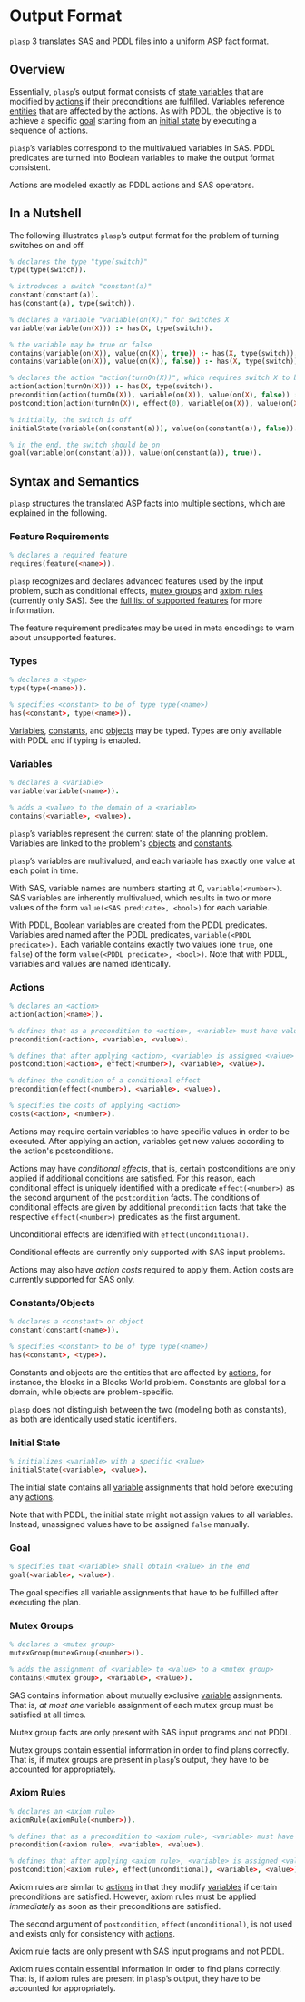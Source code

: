 # Output Format

`plasp` 3 translates SAS and PDDL files into a uniform ASP fact format.

## Overview

Essentially, `plasp`’s output format consists of [state variables](#variables) that are modified by [actions](#actions) if their preconditions are fulfilled.
Variables reference [entities](#constants-objects) that are affected by the actions.
As with PDDL, the objective is to achieve a specific [goal](#goal) starting from an [initial state](#initial-state) by executing a sequence of actions.

`plasp`’s variables correspond to the multivalued variables in SAS.
PDDL predicates are turned into Boolean variables to make the output format consistent.

Actions are modeled exactly as PDDL actions and SAS operators.

## In a Nutshell

The following illustrates `plasp`’s output format for the problem of turning switches on and off.

```prolog
% declares the type "type(switch)"
type(type(switch)).

% introduces a switch "constant(a)"
constant(constant(a)).
has(constant(a), type(switch)).

% declares a variable "variable(on(X))" for switches X
variable(variable(on(X))) :- has(X, type(switch)).

% the variable may be true or false
contains(variable(on(X)), value(on(X)), true)) :- has(X, type(switch)).
contains(variable(on(X)), value(on(X)), false)) :- has(X, type(switch)).

% declares the action "action(turnOn(X))", which requires switch X to be off and then turns it on
action(action(turnOn(X))) :- has(X, type(switch)).
precondition(action(turnOn(X)), variable(on(X)), value(on(X), false)) :- has(X, type(switch)).
postcondition(action(turnOn(X)), effect(0), variable(on(X)), value(on(X), true)) :- has(X, type(switch)).

% initially, the switch is off
initialState(variable(on(constant(a))), value(on(constant(a)), false)).

% in the end, the switch should be on
goal(variable(on(constant(a))), value(on(constant(a)), true)).
```

## Syntax and Semantics

`plasp` structures the translated ASP facts into multiple sections, which are explained in the following.

### Feature Requirements

```prolog
% declares a required feature
requires(feature(<name>)).
```

`plasp` recognizes and declares advanced features used by the input problem, such as conditional effects, [mutex groups](#mutex-groups) and [axiom rules](#axiom-rules) (currently only SAS).
See the [full list of supported features](feature-requirements.md) for more information.

The feature requirement predicates may be used in meta encodings to warn about unsupported features.

### Types

```prolog
% declares a <type>
type(type(<name>)).

% specifies <constant> to be of type type(<name>)
has(<constant>, type(<name>)).
```

[Variables](#variables), [constants](#constants-objects), and [objects](#constants-objects) may be typed. Types are only available with PDDL and if typing is enabled.

### Variables

```prolog
% declares a <variable>
variable(variable(<name>)).

% adds a <value> to the domain of a <variable>
contains(<variable>, <value>).
```

`plasp`’s variables represent the current state of the planning problem.
Variables are linked to the problem's [objects](#constants-objects) and [constants](#constants-objects).

`plasp`’s variables are multivalued, and each variable has exactly one value at each point in time.

With SAS, variable names are numbers starting at 0, `variable(<number>)`.
SAS variables are inherently multivalued, which results in two or more values of the form `value(<SAS predicate>, <bool>)` for each variable.

With PDDL, Boolean variables are created from the PDDL predicates.
Variables ared named after the PDDL predicates, `variable(<PDDL predicate>).`
Each variable contains exactly two values (one `true`, one `false`) of the form `value(<PDDL predicate>, <bool>)`.
Note that with PDDL, variables and values are named identically.

### Actions

```prolog
% declares an <action>
action(action(<name>)).

% defines that as a precondition to <action>, <variable> must have value <value>
precondition(<action>, <variable>, <value>).

% defines that after applying <action>, <variable> is assigned <value>
postcondition(<action>, effect(<number>), <variable>, <value>).

% defines the condition of a conditional effect
precondition(effect(<number>), <variable>, <value>).

% specifies the costs of applying <action>
costs(<action>, <number>).
```

Actions may require certain variables to have specific values in order to be executed.
After applying an action, variables get new values according to the action's postconditions.

Actions may have *conditional effects*, that is, certain postconditions are only applied if additional conditions are satisfied.
For this reason, each conditional effect is uniquely identified with a predicate `effect(<number>)` as the second argument of the `postcondition` facts.
The conditions of conditional effects are given by additional `precondition` facts that take the respective `effect(<number>)` predicates as the first argument.

Unconditional effects are identified with `effect(unconditional)`.

Conditional effects are currently only supported with SAS input problems.

Actions may also have *action costs* required to apply them. Action costs are currently supported for SAS only.

### Constants/Objects

```prolog
% declares a <constant> or object
constant(constant(<name>)).

% specifies <constant> to be of type type(<name>)
has(<constant>, <type>).
```

Constants and objects are the entities that are affected by [actions](#actions), for instance, the blocks in a Blocks World problem.
Constants are global for a domain, while objects are problem-specific.

`plasp` does not distinguish between the two (modeling both as constants), as both are identically used static identifiers.

### Initial State

```prolog
% initializes <variable> with a specific <value>
initialState(<variable>, <value>).
```

The initial state contains all [variable](#variables) assignments that hold before executing any [actions](#actions).

Note that with PDDL, the initial state might not assign values to all variables. Instead, unassigned values have to be assigned `false` manually.

### Goal

```prolog
% specifies that <variable> shall obtain <value> in the end
goal(<variable>, <value>).
```

The goal specifies all variable assignments that have to be fulfilled after executing the plan.

### Mutex Groups

```prolog
% declares a <mutex group>
mutexGroup(mutexGroup(<number>)).

% adds the assignment of <variable> to <value> to a <mutex group>
contains(<mutex group>, <variable>, <value>).
```

SAS contains information about mutually exclusive [variable](#variables) assignments.
That is, *at most one* variable assignment of each mutex group must be satisfied at all times.

Mutex group facts are only present with SAS input programs and not PDDL.

Mutex groups contain essential information in order to find plans correctly.
That is, if mutex groups are present in `plasp`’s output, they have to be accounted for appropriately.

### Axiom Rules

```prolog
% declares an <axiom rule>
axiomRule(axiomRule(<number>)).

% defines that as a precondition to <axiom rule>, <variable> must have value <value>
precondition(<axiom rule>, <variable>, <value>).

% defines that after applying <axiom rule>, <variable> is assigned <value>
postcondition(<axiom rule>, effect(unconditional), <variable>, <value>).
```

Axiom rules are similar to [actions](#actions) in that they modify [variables](#variables) if certain preconditions are satisfied.
However, axiom rules must be applied *immediately* as soon as their preconditions are satisfied.

The second argument of `postcondition`, `effect(unconditional)`, is not used and exists only for consistency with [actions](#actions).

Axiom rule facts are only present with SAS input programs and not PDDL.

Axiom rules contain essential information in order to find plans correctly.
That is, if axiom rules are present in `plasp`’s output, they have to be accounted for appropriately.
